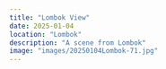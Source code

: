 ```yaml
---
title: "Lombok View"
date: 2025-01-04
location: "Lombok"
description: "A scene from Lombok"
image: "images/20250104Lombok-71.jpg"
---
```

